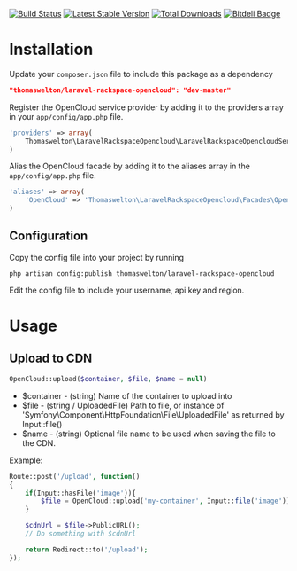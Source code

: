 [![Build Status](https://travis-ci.org/thomaswelton/laravel-rackspace-opencloud.png?branch=master)](https://travis-ci.org/thomaswelton/laravel-rackspace-opencloud)
[![Latest Stable Version](https://poser.pugx.org/thomaswelton/laravel-rackspace-opencloud/v/stable.png)](https://packagist.org/packages/thomaswelton/laravel-rackspace-opencloud)
[![Total Downloads](https://poser.pugx.org/thomaswelton/laravel-rackspace-opencloud/downloads.png)](https://packagist.org/packages/thomaswelton/laravel-rackspace-opencloud)
[![Bitdeli Badge](https://d2weczhvl823v0.cloudfront.net/thomaswelton/laravel-rackspace-opencloud/trend.png)](https://bitdeli.com/free "Bitdeli Badge")


# Installation

Update your `composer.json` file to include this package as a dependency
```json
"thomaswelton/laravel-rackspace-opencloud": "dev-master"
```

Register the OpenCloud service provider by adding it to the providers array in your `app/config/app.php` file.
```php
'providers' => array(
	Thomaswelton\LaravelRackspaceOpencloud\LaravelRackspaceOpencloudServiceProvider
)
```

Alias the OpenCloud facade by adding it to the aliases array in the `app/config/app.php` file.
```php
'aliases' => array(
	'OpenCloud' => 'Thomaswelton\LaravelRackspaceOpencloud\Facades\OpenCloud'
)
```

## Configuration

Copy the config file into your project by running
```
php artisan config:publish thomaswelton/laravel-rackspace-opencloud
```

Edit the config file to include your username, api key and region.

# Usage

## Upload to CDN

```php
OpenCloud::upload($container, $file, $name = null)
```

- $container - (string) Name of the container to upload into
- $file - (string / UploadedFile) Path to file, or instance of 'Symfony\Component\HttpFoundation\File\UploadedFile' as returned by Input::file()
- $name - (string) Optional file name to be used when saving the file to the CDN.

Example:
```php
Route::post('/upload', function()
{
	if(Input::hasFile('image')){
		$file = OpenCloud::upload('my-container', Input::file('image'));
	}

	$cdnUrl = $file->PublicURL();
	// Do something with $cdnUrl

	return Redirect::to('/upload');
});
```
